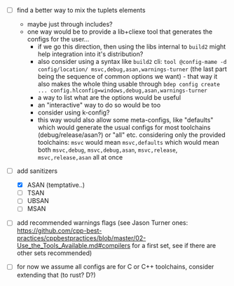 
- [ ] find a better way to mix the tuplets elements
    - maybe just through includes?
    - one way would be to provide a lib+cliexe tool that generates the configs for the user...
        - if we go this direction, then using the libs internal to `build2` might help integration into it's distribution?
        - also consider using a syntax like `build2` cli: `tool @config-mame -d config/location/ msvc,debug,asan,warnings-turner` (the last part being the sequence of common options we want) - that way it also makes the whole thing usable through `bdep config create ... config.hlconfig=windows,debug,asan,warnings-turner`
        - a way to list what are the options would be useful
        - an "interactive" way to do so would be too
        - consider using k-config?
        - this way would also allow some meta-configs, like "defaults" which would generate the usual configs for most toolchains (debug/release/asan?) or "all" etc. considering only the provided toolchains: `msvc` would mean `msvc,defaults` which would mean both `msvc,debug`, `msvc,debug,asan`, `msvc,release`, `msvc,release,asan` all at once
- [ ] add sanitizers
    - [x] ASAN (temptative..)
    - [ ] TSAN
    - [ ] UBSAN
    - [ ] MSAN
- [ ] add recommended warnings flags (see Jason Turner ones: https://github.com/cpp-best-practices/cppbestpractices/blob/master/02-Use_the_Tools_Available.md#compilers for a first set, see if there are other sets recommended)
- [ ] for now we assume all configs are for C or C++ toolchains, consider extending that (to rust? D?)


